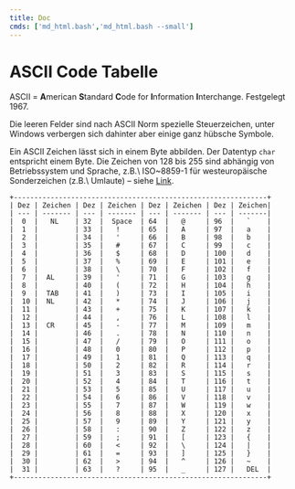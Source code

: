 ```yaml
---
title: Doc
cmds: ['md_html.bash','md_html.bash --small']
---
```


# ASCII Code Tabelle

ASCII = **A**merican **S**tandard **C**ode for **I**nformation **I**nterchange. Festgelegt 1967.

Die leeren Felder sind nach ASCII Norm spezielle Steuerzeichen, unter Windows verbergen sich dahinter aber einige ganz hübsche Symbole.

Ein ASCII Zeichen lässt sich in einem Byte abbilden. Der Datentyp `char` entspricht einem Byte. Die Zeichen von 128 bis 255 sind abhängig von Betriebssystem und Sprache, z.B.\ ISO~8859-1 für westeuropäische Sonderzeichen (z.B.\ Umlaute) – siehe [Link](http://de.wikipedia.org/wiki/ISO_8859-1).


```
+--------------------------------------------------------------+
| Dez | Zeichen | Dez | Zeichen | Dez | Zeichen | Dez | Zeichen|
| --- | ------- | --- | ------- | --- | ------- | --- | -------|
|  0  |   NL    | 32  |  Space  | 64  |   @     | 96  |   `    |
|  1  |         | 33  |   !     | 65  |   A     | 97  |   a    |
|  2  |         | 34  |   '     | 66  |   B     | 98  |   b    |
|  3  |         | 35  |   #     | 67  |   C     | 99  |   c    |
|  4  |         | 36  |   $     | 68  |   D     | 100 |   d    |
|  5  |         | 37  |   %     | 69  |   E     | 101 |   e    |
|  6  |         | 38  |   \     | 70  |   F     | 102 |   f    |
|  7  |  AL     | 39  |   '     | 71  |   G     | 103 |   g    |
|  8  |         | 40  |   (     | 72  |   H     | 104 |   h    |
|  9  |  TAB    | 41  |   )     | 73  |   I     | 105 |   i    |
|  10 |  NL     | 42  |   *     | 74  |   J     | 106 |   j    |
|  11 |         | 43  |   +     | 75  |   K     | 107 |   k    |
|  12 |         | 44  |   ,     | 76  |   L     | 108 |   l    |
|  13 |  CR     | 45  |   -     | 77  |   M     | 109 |   m    |
|  14 |         | 46  |   .     | 78  |   N     | 110 |   n    |
|  15 |         | 47  |   /     | 79  |   O     | 111 |   o    |
|  16 |         | 48  |   0     | 80  |   P     | 112 |   p    |
|  17 |         | 49  |   1     | 81  |   Q     | 113 |   q    |
|  18 |         | 50  |   2     | 82  |   R     | 114 |   r    |
|  19 |         | 51  |   3     | 83  |   S     | 115 |   s    |
|  20 |         | 52  |   4     | 84  |   T     | 116 |   t    |
|  21 |         | 53  |   5     | 85  |   U     | 117 |   u    |
|  22 |         | 54  |   6     | 86  |   V     | 118 |   v    |
|  23 |         | 55  |   7     | 87  |   W     | 119 |   w    |
|  24 |         | 56  |   8     | 88  |   X     | 120 |   x    |
|  25 |         | 57  |   9     | 89  |   Y     | 121 |   y    |
|  26 |         | 58  |   :     | 90  |   Z     | 122 |   z    |
|  27 |         | 59  |   ;     | 91  |   [     | 123 |   {    |
|  28 |         | 60  |   <     | 92  |   \     | 124 |   |    |
|  29 |         | 61  |   =     | 93  |   ]     | 125 |   }    |
|  30 |         | 62  |   >     | 94  |   ^     | 126 |   ~    |
|  31 |         | 63  |   ?     | 95  |   _     | 127 |   DEL  |
+--------------------------------------------------------------+
```



